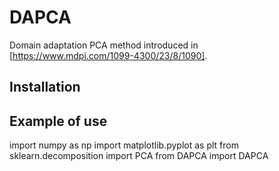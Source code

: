 # DAPCA

Domain adaptation PCA method introduced in [https://www.mdpi.com/1099-4300/23/8/1090]. 

## Installation

## Example of use

  import numpy as np
  import matplotlib.pyplot as plt
  from sklearn.decomposition import PCA
  from DAPCA import DAPCA
